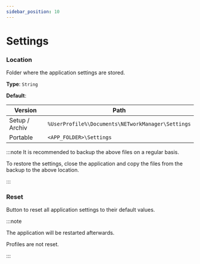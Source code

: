```yaml
---
sidebar_position: 10
---
```


# Settings

### Location

Folder where the application settings are stored.

**Type**: `String`

**Default**:

| Version        | Path                                              |
| -------------- | ------------------------------------------------- |
| Setup / Archiv | `%UserProfile%\Documents\NETworkManager\Settings` |
| Portable       | `<APP_FOLDER>\Settings`                           |

:::note
It is recommended to backup the above files on a regular basis.

To restore the settings, close the application and copy the files from the backup to the above location.

:::

### Reset

Button to reset all application settings to their default values.

:::note

The application will be restarted afterwards.

Profiles are not reset.

:::
